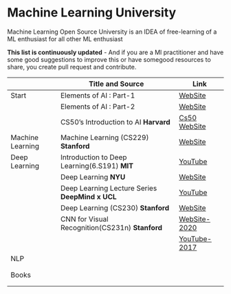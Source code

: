 # Machine Learning University

Machine Learning Open Source University is an IDEA of free-learning of a ML enthusiast for all other ML enthusiast

**This list is continuously updated** - And if you are a Ml practitioner and have some good suggestions to improve this or have somegood resources to share, you create pull request and contribute.




 |        		  | Title and Source                                             | Link                               				          |
 |----------------| ------------------------------------------------------------ | -------------------------------------------------------------|
 | Start  	      | Elements of AI :  Part-1                                     | [WebSite](https://course.elementsofai.com/)				  |
 |        		  | Elements of AI :  Part-2                                     | [WebSite](https://buildingai.elementsofai.com/) 			  |
 |        		  | CS50’s Introduction to AI	**Harvard**			             | [Cs50 WebSite](https://cs50.harvard.edu/ai/2020/)			  |
 |Machine Learning| Machine Learning (CS229) **Stanford**						 | [WebSite](http://cs229.stanford.edu/syllabus-spring2020.html)|
 |Deep Learning   | Introduction to Deep Learning(6.S191) **MIT**		 		 | [YouTube](https://tinyurl.com/y2jmc89y)					  |
 |		          | Deep Learning **NYU**					 					 | [WebSite](https://atcold.github.io/pytorch-Deep-Learning/)	  |
 |        		  | Deep Learning Lecture Series	**DeepMind x UCL**			 | [YouTube](https://tinyurl.com/create.php)   				  |
 |        		  | Deep Learning (CS230) **Stanford**						     | [WebSite](https://cs230.stanford.edu/lecture/)               | 
 |        		  | CNN for Visual Recognition(CS231n) **Stanford**    		     | [WebSite-2020](https://cs231n.github.io/) 					  |
 |        		  |															     | [YouTube-2017](https://tinyurl.com/y2gghbvs) 				  |
 | NLP     	      |															     | 					 											 |
 |        	      |															     | 					 											 |
 |        	      |															     | 					 											 |
 | Books       	  |															     | 					 											 |
 |        	      |															     | 					 											 | 
 |        	      |															     | 					 											 |

